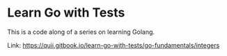 # Learn Go with Tests

This is a code along of a series on learning Golang.

Link: https://quii.gitbook.io/learn-go-with-tests/go-fundamentals/integers